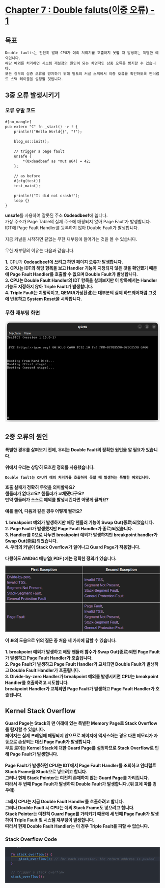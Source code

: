 # [Chapter 7 : Double faluts(이중 오류) - 1](https://os.phil-opp.com/double-fault-exceptions/)

## 목표

    Double faults는 간단히 말해 CPU가 예외 처리기를 호출하지 못할 때 발생하는 특별한 예외입니다. 
    해당 예외를 처리하면 시스템 재설정의 원인이 되는 치명적인 삼중 오류를 방지할 수 있습니다.
    모든 경우의 삼중 오류를 방지하기 위해 별도의 커널 스택에서 이중 오류를 확인하도록 인터럽트 스택 테이블을 설정할 것입니다.

## 3중 오류 발생시키기

### 오류 유발 코드

    #[no_mangle]
    pub extern "C" fn _start() -> ! {
        println!("Hello World{}", "!");

        blog_os::init();

        // trigger a page fault
        unsafe {
            *(0xdeadbeef as *mut u64) = 42;
        };

        // as before
        #[cfg(test)]
        test_main();

        println!("It did not crash!");
        loop {}
    }

<p>
<b>unsafe</b>를 사용하여 잘못된 주소 <b>0xdeadbeef</b>에 씁니다.<br>
가상 주소가 Page Table의 실제 주소에 매핑되지 않아 Page Fault가 발생합니다.<br>
IDT에 Page Fault Handler를 등록하지 않아 Double Fault가 발생합니다.<br>
<br>
지금 커널을 시작하면 끝없는 무한 재부팅에 들어가는 것을 볼 수 있습니다.<br>
<br>
무한 재부팅의 이유는 다음과 같습니다.<br>
<br>
<b>1.</b> CPU가 <b>0xdeadbeef<b>에 쓰려고 하면 페이지 오류가 발생합니다.<br>
<b>2.</b> CPU는 IDT의 해당 항목을 보고 Handler 기능이 지정되지 않은 것을 확인했기 때문에 Page Fault Handler를 호출할 수 없으며 Double Fault가 발생합니다.<br>
<b>3.</b> CPU는 Double Fault Handler의 IDT 항목을 살펴보지만 이 항목에서는 Handler 기능도 지정하지 않아 Triple Fault가 발생합니다.<br>
<b>4.</b> Triple Fault는 치명적이고, QEMU(가상환경)는 대부분의 실제 하드웨어처럼 그것에 반응하고 System Reset을 시작합니다.
</p>

### 무한 재부팅 화면

<p align="center"><img src="/record_image/day_8_triple_fault_screen.png"></p>

## 2중 오류의 원인

<p>
특별한 경우를 살펴보기 전에, 우리는 Double Fault의 정확한 원인을 알 필요가 있습니다.<br>
<br>
위에서 우리는 상당히 모호한 정의를 사용했습니다.
</p>

    Double fault는 CPU가 예외 처리기를 호출하지 못할 때 발생하는 특별한 예외입니다.

<p>
호출 실패가 정확히 무엇을 의미할까요?<br>
핸들러가 없다고요? 핸들러가 교체됐다구요?<br>
만약 핸들러가 스스로 예외를 발생시킨다면 어떻게 될까요?<br>
<br>
예를 들어, 다음과 같은 경우 어떻게 될까요?<br>
<br>
<b>1.</b> breakpoint 예외가 발생하지만 해당 핸들러 기능이 Swap Out(종료)되었습니다.<br>
<b>2.</b> Page Fault가 발생했지만 Page Fault Handler가 종료)되었습니다.<br>
<b>3.</b> Handler를 0으로 나누면 breakpoint 예외가 발생하지만 breakpoint handler가 Swap Out(종료)되었습니다.<br>
<b>4.</b> 우리의 커널이 Stack Overflow가 일어나고 Guard Page가 작동합니다.<br>
<br>
다행히도 AMD64 매뉴얼( PDF )에는 정확한 정의가 있습니다.
</p>
<p align="center"><img src="/readme_src/double_fault_list.png"></p>
<p>
이 표의 도움으로 위의 질문 중 처음 세 가지에 답할 수 있습니다.<br>
<br>
<b>1.</b> breakpoint 예외가 발생하고 해당 핸들러 함수가 Swap Out(종료)되면 Page Fault가 발생하고 Page Fault Handler가 호출됩니다.<br>
<b>2.</b> Page Fault가 발생하고 Page Fault Handler가 교체되면 Double Fault가 발생하고 Double Fault Handler가 호출됩니다.<br>
<b>3.</b> Divide-by-zero Handler가 breakpoint 예외를 발생시키면 CPU는 breakpoint Handler를 호출하려고 시도합니다.<br>
   breakpoint Handler가 교체되면 Page Fault가 발생하고 Page Fault Handler가 호출됩니다.
</p>

## Kernel Stack Overflow

<p>
Guard Page는 Stack의 맨 아래에 있는 특별한 Memory Page로 Stack Overflow를 탐지할 수 있습니다.<br>
페이지는 실제 프레임에 매핑되지 않으므로 페이지에 액세스하는 경우 다른 메모리가 자동으로 손상되는 대신 Page Fault가 발생합니다.<br>
부트 로더는 Kernel Stack에 대한 Guard Page를 설정하므로 Stack Overflow로 인해 Page Fault가 발생합니다.<br>
<br>
Page Fault가 발생하면 CPU는 IDT에서 Page Fault Handler를 조회하고 인터럽트 Stack Frame을 Stack으로 넣으려고 합니다.<br>
그러나 현재 Stack Pointer는 여전히 존재하지 않는 Guard Page를 가리킵니다.<br>
따라서 두 번째 Page Fault가 발생하여 Double Fault가 발생합니다.(위 표에 따를 경우에)<br>
<br>
그래서 CPU는 지금 Double Fault Handler를 호출하려고 합니다.<br>
그러나 Double Fault 시 CPU는 예외 Stack Frame도 넣으려고 합니다.<br>
Stack Pointer는 여전히 Guard Page를 가리키기 때문에 세 번째 Page Fault가 발생하여 Triple Fault 및 시스템 재부팅이 발생합니다.<br>
따라서 현재 Double Fault Handler는 이 경우 Triple Fault를 피할 수 없습니다.
</p>

### Stack Overflow Code

<p align="center"><img src="/record_image/day_8_stack_overflow_code.png"></p>
